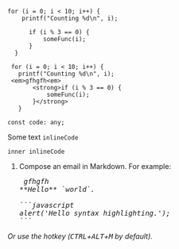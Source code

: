   ```header meta some text
  for (i = 0; i < 10; i++) {
      printf("Counting %d\n", i);

        if (i % 3 == 0) {
            someFunc(i);
        }
    }
 ```

 ```header
  for (i = 0; i < 10; i++) {
    printf("Counting %d\n", i);
  <em>gfhgfh<em>
        <strong>if (i % 3 == 0) {
            someFunc(i);
        }</strong>
    }
 ```

    const code: any;

Some text `inlineCode`

`inner inlineCode`

1. Compose an email in Markdown. For example:

   <pre>
    <em>gfhgfh<em>
   **Hello** `world`.
   
   ```javascript
   alert('Hello syntax highlighting.');
   ```
   </pre>

Or use the hotkey (<kbd>CTRL</kbd>+<kbd>ALT</kbd>+<kbd>M</kbd> by default).

